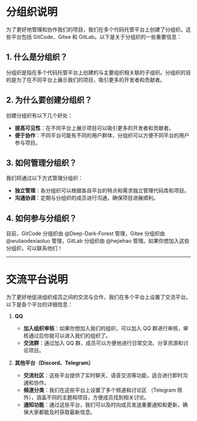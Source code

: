 # 分组织说明

为了更好地管理和协作我们的项目，我们在多个代码托管平台上创建了分组织。这些平台包括 GitCode、Gitee 和 GitLab。以下是关于分组织的一些重要信息：

## 1. 什么是分组织？

分组织是指在多个代码托管平台上创建的与主要组织相关联的子组织。分组织的目的是为了在不同平台上展示我们的项目，吸引更多的开发者和贡献者。

## 2. 为什么要创建分组织？

创建分组织有以下几个好处：
- **提高可见性**：在不同平台上展示项目可以吸引更多的开发者和贡献者。
- **便于协作**：不同平台可能有不同的用户群体，分组织可以方便不同平台的用户参与项目。

## 3. 如何管理分组织？

我们将通过以下方式管理分组织：
- **独立管理**：各分组织可以根据各自平台的特点和需求独立管理代码库和项目。
- **沟通协调**：定期与分组织的成员进行沟通，确保项目进展顺利。

## 4. 如何参与分组织？

目前，GitCode 分组织由 @Deep-Dark-Forest 管理，Gitee 分组织由 @wuliaodexiaoluo 管理，GitLab 分组织由 @hejiehao 管理。如果你想加入这些分组织，可以联系他们！

---

# 交流平台说明

为了更好地促进组织成员之间的交流与合作，我们在多个平台上设置了交流平台。以下是各个平台的详细信息：

1. **QQ**
   - **加入组织审核**：如果你想加入我们的组织，可以加入 QQ 群进行审核，审核通过后你就可以进入我们的组织了。
   - **交流群**：通过加入 QQ 群，成员可以方便地进行日常交流、分享资源和讨论项目。

2. **其他平台（Discord、Telegram）**
   - **交流社区**：这些平台提供了实时聊天、语音交流等功能，适合进行即时沟通和协作。
   - **频道分类**：我们在这些平台上设置了多个频道和讨论区 （Telegram 除外），涵盖不同的主题和项目，方便成员找到相关讨论。
   - **通知功能**：通过这些平台，我们可以及时向成员发送重要通知和更新，确保大家都能及时获取最新信息。

    